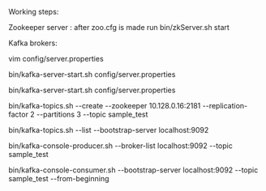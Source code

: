 Working steps:

Zookeeper server :  after zoo.cfg is made run bin/zkServer.sh start

Kafka brokers:

vim config/server.properties 

bin/kafka-server-start.sh config/server.properties

bin/kafka-server-start.sh config/server.properties

bin/kafka-topics.sh --create --zookeeper 10.128.0.16:2181 --replication-factor 2 --partitions 3 --topic sample_test

bin/kafka-topics.sh --list --bootstrap-server localhost:9092

bin/kafka-console-producer.sh --broker-list localhost:9092 --topic sample_test

bin/kafka-console-consumer.sh --bootstrap-server localhost:9092 --topic sample_test --from-beginning
